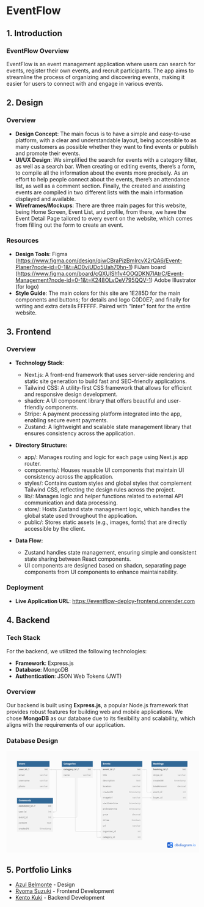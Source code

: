 # EventFlow

## 1. Introduction

### EventFlow Overview

EventFlow is an event management application where users can search for events, register their own events, and recruit participants. The app aims to streamline the process of organizing and discovering events, making it easier for users to connect with and engage in various events.

## 2. Design

### Overview

- **Design Concept**: The main focus is to have a simple and easy-to-use platform, with a clear and understandable layout, being accessible to as many customers as possible whether they want to find events or publish and promote their events.
- **UI/UX Design**: We simplified the search for events with a category filter, as well as a search bar. When creating or editing events, there’s a form, to compile all the information about the events more precisely. As an effort to help people connect about the events, there’s an attendance list, as well as a comment section. Finally, the created and assisting events are compiled in two different lists with the main information displayed and available.
- **Wireframes/Mockups**: There are three main pages for this website, being Home Screen, Event List, and profile, from there, we have the Event Detail Page tailored to every event on the website, which comes from filling out the form to create an event.

### Resources

- **Design Tools**: Figma (https://www.figma.com/design/qiwCBraPizBmIrcvX2rQA6/Event-Planer?node-id=0-1&t=AO0viUDo5Uah70hn-1)
  FiJam board (https://www.figma.com/board/cQXUlSh1v4OOQDKN7lAtrC/Event-Management?node-id=0-1&t=K248OLvOeV795QQV-1)
  Adobe Illustrator (for logo)
- **Style Guide**: The main colors for this site are 1E285D for the main components and buttons; for details and logo C0D0E7; and finally for writing and extra details FFFFFF. Paired with “Inter” font for the entire website.

## 3. Frontend

### Overview

- **Technology Stack**: 
  - Next.js: A front-end framework that uses server-side rendering and static site generation to build fast and SEO-friendly applications.
  - Tailwind CSS: A utility-first CSS framework that allows for efficient and responsive design development.
  - shadcn: A UI component library that offers beautiful and user-friendly components.
  - Stripe: A payment processing platform integrated into the app, enabling secure event payments.
  - Zustand: A lightweight and scalable state management library that ensures consistency across the application.

- **Directory Structure:**
  - app/: Manages routing and logic for each page using Next.js app router.
  - components/: Houses reusable UI components that maintain UI consistency across the application.
  - styles/: Contains custom styles and global styles that complement Tailwind CSS, reflecting the design rules across the project.
  - lib/: Manages logic and helper functions related to external API communication and data processing.
  - store/: Hosts Zustand state management logic, which handles the global state used throughout the application.
  - public/: Stores static assets (e.g., images, fonts) that are directly accessible by the client.

- **Data Flow:**
  - Zustand handles state management, ensuring simple and consistent state sharing between React components.
  - UI components are designed based on shadcn, separating page components from UI components to enhance maintainability.

### Deployment

- **Live Application URL**: https://eventflow-deploy-frontend.onrender.com

## 4. Backend

### Tech Stack

For the backend, we utilized the following technologies:

- **Framework**: Express.js
- **Database**: MongoDB
- **Authentication**: JSON Web Tokens (JWT)

### Overview

Our backend is built using **Express.js**, a popular Node.js framework that provides robust features for building web and mobile applications. We chose **MongoDB** as our database due to its flexibility and scalability, which aligns with the requirements of our application.

### Database Design

![ERD](doc/EventFlow.png)

## 5. Portfolio Links

- [Azul Belmonte](https://designer-portfolio.com) - Design
- [Ryoma Suzuki](https://frontend-developer-portfolio.com) - Frontend Development
- [Kento Kuki](https://kento-portfolio.vercel.app/) - Backend Development
